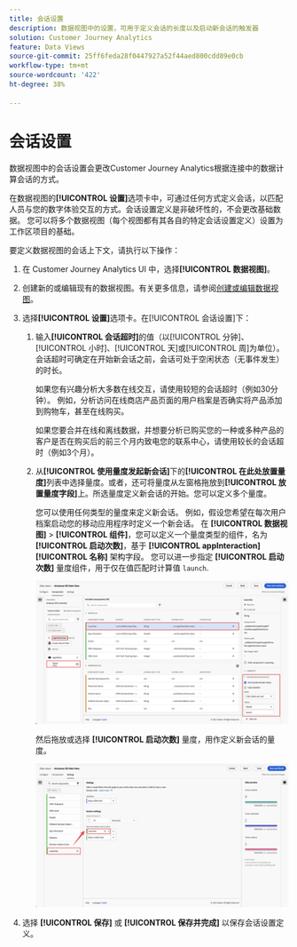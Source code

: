 ```yaml
---
title: 会话设置
description: 数据视图中的设置，可用于定义会话的长度以及启动新会话的触发器
solution: Customer Journey Analytics
feature: Data Views
source-git-commit: 25ff6feda28f0447927a52f44aed800cdd89e0cb
workflow-type: tm+mt
source-wordcount: '422'
ht-degree: 38%

---
```



# 会话设置

数据视图中的会话设置会更改Customer Journey Analytics根据连接中的数据计算会话的方式。

在数据视图的&#x200B;**[!UICONTROL 设置]**&#x200B;选项卡中，可通过任何方式定义会话，以匹配人员与您的数字体验交互的方式。会话设置定义是非破坏性的，不会更改基础数据。 您可以将多个数据视图（每个视图都有其各自的特定会话设置定义）设置为工作区项目的基础。

要定义数据视图的会话上下文，请执行以下操作：

1. 在 Customer Journey Analytics UI 中，选择&#x200B;**[!UICONTROL 数据视图]**。

2. 创建新的或编辑现有的数据视图。有关更多信息，请参阅[创建或编辑数据视图](create-dataview.md)。

3. 选择&#x200B;**[!UICONTROL 设置]**&#x200B;选项卡。在[!UICONTROL 会话设置]下：

   1. 输入&#x200B;**[!UICONTROL 会话超时]**&#x200B;的值（以[!UICONTROL 分钟]、[!UICONTROL 小时]、[!UICONTROL 天]或[!UICONTROL 周]为单位）。会话超时可确定在开始新会话之前，会话可处于空闲状态（无事件发生）的时长。

      如果您有兴趣分析大多数在线交互，请使用较短的会话超时（例如30分钟）。 例如，分析访问在线商店产品页面的用户档案是否确实将产品添加到购物车，甚至在线购买。

      如果您要合并在线和离线数据，并想要分析已购买您的一种或多种产品的客户是否在购买后的前三个月内致电您的联系中心，请使用较长的会话超时（例如3个月）。


   2. 从&#x200B;**[!UICONTROL 使用量度发起新会话]**&#x200B;下的&#x200B;**[!UICONTROL 在此处放置量度]**&#x200B;列表中选择量度。或者，还可将量度从左窗格拖放到&#x200B;**[!UICONTROL 放置量度字段]**&#x200B;上。所选量度定义新会话的开始。您可以定义多个量度。

      您可以使用任何类型的量度来定义新会话。 例如，假设您希望在每次用户档案启动您的移动应用程序时定义一个新会话。 在 **[!UICONTROL 数据视图]** > **[!UICONTROL 组件]**，您可以定义一个量度类型的组件，名为 **[!UICONTROL 启动次数]**，基于 **[!UICONTROL appInteraction]** **[!UICONTROL 名称]** 架构字段。 您可以进一步指定 **[!UICONTROL 启动次数]** 量度组件，用于仅在值匹配时计算值 `launch`.

      ![应用程序交互量度组件启动次数](assets/component-launches.png)

      然后拖放或选择 **[!UICONTROL 启动次数]** 量度，用作定义新会话的量度。

      ![会话设置启动项](assets/session-settings-launches-metric.png)



4. 选择 **[!UICONTROL 保存]** 或 **[!UICONTROL 保存并完成]** 以保存会话设置定义。

